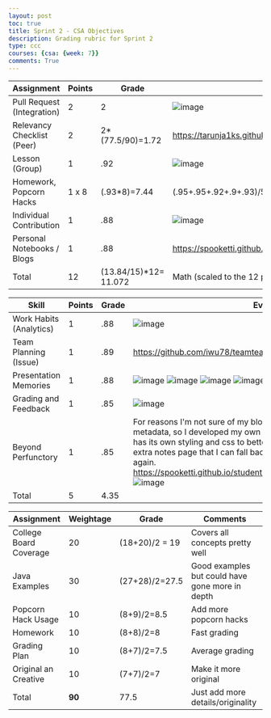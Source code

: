 ```yaml
---
layout: post
toc: true
title: Sprint 2 - CSA Objectives
description: Grading rubric for Sprint 2
type: ccc
courses: {csa: {week: 7}}
comments: True
---
```


| **Assignment**             | **Points**    | **Grade** | **Evidence** |
|----------------------------|---------------|-----------|--------------|
| Pull Request (Integration) | 2             |         2  |    ![image](https://github.com/user-attachments/assets/16b5d002-70d4-410e-ac04-dd2c0e651cc7)      |
| Relevancy Checklist (Peer) | 2             |       2*(77.5/90)=1.72    |          https://tarunja1ks.github.io/CSATarunStudent/csa/unit6-p1/unit6-3    |
| Lesson (Group)             | 1             |     .92      |  ![image](https://github.com/user-attachments/assets/5d0bc1cd-4343-43d1-b5b2-64a0a6dc64fe) |
| Homework, Popcorn Hacks    | 1 x 8         |      (.93*8)=7.44   |         (.95+.95+.92+.9+.93)/5 (Period 3 has not graded either of mine yet) |
| Individual Contribution    | 1             |    .88       |  ![image](https://github.com/user-attachments/assets/01ffb85c-a0ec-41c6-9811-8cd24b2bda77) |
| Personal Notebooks / Blogs | 1             |     .88      |       https://spooketti.github.io/studentCSA//2024/10/09/Sprint2_Recap.html  |
| Total                      | 12            |    (13.84/15)*12=    11.072    |         Math (scaled to the 12 point scale as it doesn't add to 15)     |


| **Skill**                  | **Points**    | **Grade** | **Evidence** |
|----------------------------|---------------|-----------|--------------|
| Work Habits (Analytics)    |   1           |      .88     |   ![image](https://github.com/user-attachments/assets/a213fc85-ba2f-4a55-8f00-60135e9b8294) |
| Team Planning (Issue)      |   1           |     .89      | https://github.com/iwu78/teamteach/issues/1             |
| Presentation Memories      |   1           |  .88    |  ![image](https://github.com/user-attachments/assets/abb210fe-1daf-473a-a5d4-8662eb30155f) ![image](https://github.com/user-attachments/assets/d2825b91-dc42-4b82-b9ca-2bf88d09bd4f)  ![image](https://github.com/user-attachments/assets/041f5f0c-c47c-4942-b98d-9bbb9843cd7a) ![image](https://github.com/user-attachments/assets/2008a0d2-9640-4bd5-b8ff-57f37e129043) |
| Grading and Feedback       |   1           |     .85      |   ![image](https://github.com/user-attachments/assets/c94c1d1a-5e66-4946-b5f8-062f6191fef3)     |
| Beyond Perfunctory         |   1           |     .85      |         For reasons I'm not sure of my blog does not support the menu: in metadata,  so I developed my own navigation menu for the lessons that has its own styling and css to better fit my blog's theme.  I also wrote an extra notes page that I can fall back on in case i need to review a unit again. https://spooketti.github.io/studentCSA//2024/10/09/Sprint2_Recap.html ![image](https://github.com/user-attachments/assets/342c0f53-818c-4ef0-bc99-3d62b7a59000) | 
| Total                      |   5           |     4.35      |              |

| **Assignment**          | **Weightage** | **Grade** | **Comments** |
|-------------------------|---------------|-----------|--------------|
| College Board Coverage  | 20            | (18+20)/2 = 19       | Covers all concepts pretty well      |
| Java Examples           | 30            | (27+28)/2=27.5      | Good examples but could have gone more in depth        |
| Popcorn Hack Usage      | 10            | (8+9)/2=8.5      | Add more popcorn hacks          |
| Homework                | 10            | (8+8)/2=8      | Fast grading          |
| Grading Plan            | 10            | (8+7)/2=7.5       | Average grading          |
| Original an Creative    | 10            | (7+7)/2=7      | Make it more original          |
| Total                  | **90**        |    77.5       |   Just add more details/originality           |


